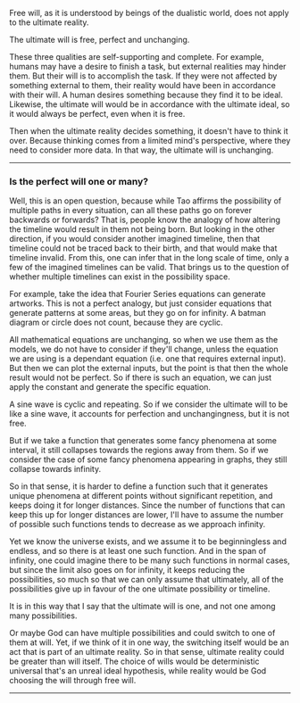 Free will, as it is understood by beings of the dualistic world, does not apply to the ultimate reality.

The ultimate will is free, perfect and unchanging.

These three qualities are self-supporting and complete. For example, humans may have a desire to finish a task, but external realities may hinder them. But their will is to accomplish the task. If they were not affected by something external to them, their reality would have been in accordance with their will. A human desires something because they find it to be ideal. Likewise, the ultimate will would be in accordance with the ultimate ideal, so it would always be perfect, even when it is free.

Then when the ultimate reality decides something, it doesn't have to think it over. Because thinking comes from a limited mind's perspective, where they need to consider more data. In that way, the ultimate will is unchanging.

---

### Is the perfect will one or many?

Well, this is an open question, because while Tao affirms the possibility of multiple paths in every situation, can all these paths go on forever backwards or forwards? That is, people know the analogy of how altering the timeline would result in them not being born. But looking in the other direction, if you would consider another imagined timeline, then that timeline could not be traced back to their birth, and that would make that timeline invalid. From this, one can infer that in the long scale of time, only a few of the imagined timelines can be valid. That brings us to the question of whether multiple timelines can exist in the possibility space.

For example, take the idea that Fourier Series equations can generate artworks. This is not a perfect analogy, but just consider equations that generate patterns at some areas, but they go on for infinity. A batman diagram or circle does not count, because they are cyclic.

All mathematical equations are unchanging, so when we use them as the models, we do not have to consider if they'll change, unless the equation we are using is a dependant equation (i.e. one that requires external input). But then we can plot the external inputs, but the point is that then the whole result would not be perfect. So if there is such an equation, we can just apply the constant and generate the specific equation.

A sine wave is cyclic and repeating. So if we consider the ultimate will to be like a sine wave, it accounts for perfection and unchangingness, but it is not free.

But if we take a function that generates some fancy phenomena at some interval, it still collapses towards the regions away from them. So if we consider the case of some fancy phenomena appearing in graphs, they still collapse towards infinity.

So in that sense, it is harder to define a function such that it generates unique phenomena at different points without significant repetition, and keeps doing it for longer distances. Since the number of functions that can keep this up for longer distances are lower, I'll have to assume the number of possible such functions tends to decrease as we approach infinity.

Yet we know the universe exists, and we assume it to be beginningless and endless, and so there is at least one such function. And in the span of infinity, one could imagine there to be many such functions in normal cases, but since the limit also goes on for infinity, it keeps reducing the possibilities, so much so that we can only assume that ultimately, all of the possibilities give up in favour of the one ultimate possibility or timeline.

It is in this way that I say that the ultimate will is one, and not one among many possibilities.

Or maybe God can have multiple possibilities and could switch to one of them at will. Yet, if we think of it in one way, the switching itself would be an act that is part of an ultimate reality. So in that sense, ultimate reality could be greater than will itself. The choice of wills would be deterministic universal that's an unreal ideal hypothesis, while reality would be God choosing the will through free will.

---